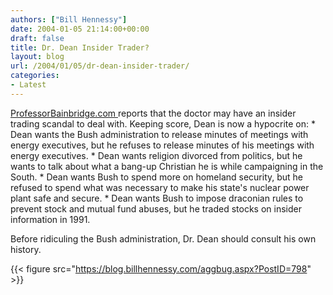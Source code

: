 ```yaml
---
authors: ["Bill Hennessy"]
date: 2004-01-05 21:14:00+00:00
draft: false
title: Dr. Dean Insider Trader?
layout: blog
url: /2004/01/05/dr-dean-insider-trader/
categories:
- Latest
---
```


[ProfessorBainbridge.com ](https://www.professorbainbridge.com)reports that the doctor may have an insider trading scandal to deal with. Keeping score, Dean is now a hypocrite on:   * Dean wants the Bush administration to release minutes of meetings with energy executives, but he refuses to release minutes of his meetings with energy executives.   * Dean wants religion divorced from politics, but he wants to talk about what a bang-up Christian he is while campaigning in the South.   * Dean wants Bush to spend more on homeland security, but he refused to spend what was necessary to make his state's nuclear power plant safe and secure.   * Dean wants Bush to impose draconian rules to prevent stock and mutual fund abuses, but he traded stocks on insider information in 1991.

Before ridiculing the Bush administration, Dr. Dean should consult his own history.

{{< figure src="https://blog.billhennessy.com/aggbug.aspx?PostID=798" >}}

